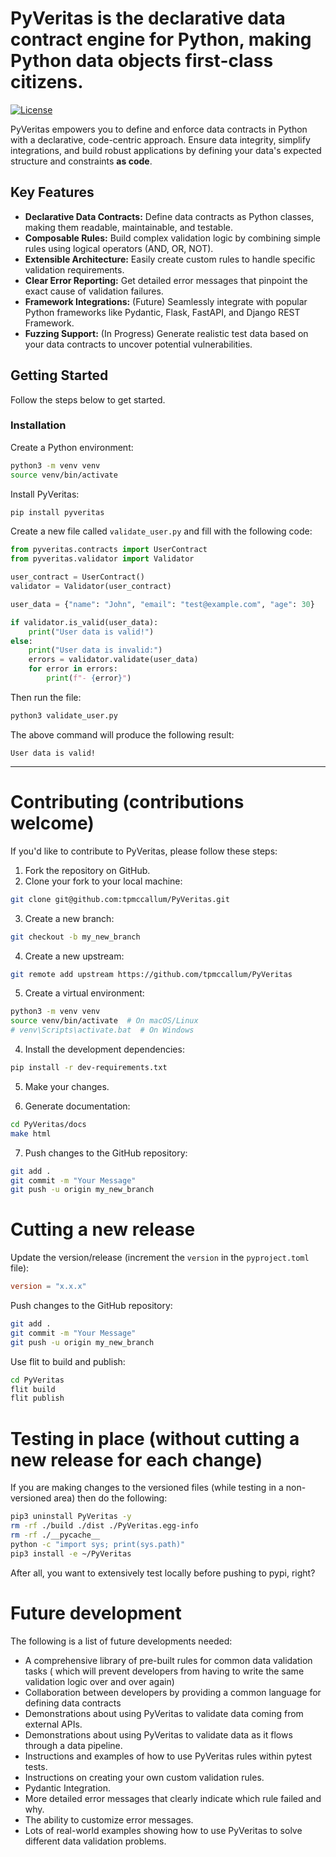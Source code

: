 # PyVeritas is the declarative data contract engine for Python, making Python data objects first-class citizens.

[![License](https://img.shields.io/badge/license-Apache2-blue.svg)](LICENSE)  

PyVeritas empowers you to define and enforce data contracts in Python with a declarative, code-centric approach. Ensure data integrity, simplify integrations, and build robust applications by defining your data's expected structure and constraints **as code**.

## Key Features

*   **Declarative Data Contracts:** Define data contracts as Python classes, making them readable, maintainable, and testable.
*   **Composable Rules:** Build complex validation logic by combining simple rules using logical operators (AND, OR, NOT).
*   **Extensible Architecture:** Easily create custom rules to handle specific validation requirements.
*   **Clear Error Reporting:** Get detailed error messages that pinpoint the exact cause of validation failures.
*   **Framework Integrations:** (Future) Seamlessly integrate with popular Python frameworks like Pydantic, Flask, FastAPI, and Django REST Framework.
*   **Fuzzing Support:** (In Progress) Generate realistic test data based on your data contracts to uncover potential vulnerabilities.

## Getting Started

Follow the steps below to get started.

### Installation

Create a Python environment:

```bash
python3 -m venv venv
source venv/bin/activate
```

Install PyVeritas:

```bash
pip install pyveritas
```

Create a new file called `validate_user.py` and fill with the following code:

```python
from pyveritas.contracts import UserContract
from pyveritas.validator import Validator

user_contract = UserContract()
validator = Validator(user_contract)

user_data = {"name": "John", "email": "test@example.com", "age": 30}

if validator.is_valid(user_data):
    print("User data is valid!")
else:
    print("User data is invalid:")
    errors = validator.validate(user_data)
    for error in errors:
        print(f"- {error}")
```

Then run the file:

```python
python3 validate_user.py 
```

The above command will produce the following result:

```console
User data is valid!
```

---

# Contributing (contributions welcome)

If you'd like to contribute to PyVeritas, please follow these steps:

1.  Fork the repository on GitHub.
2.  Clone your fork to your local machine:

```bash
git clone git@github.com:tpmccallum/PyVeritas.git
```

3.  Create a new branch:

```bash
git checkout -b my_new_branch
```
4.  Create a new upstream:

```bash
git remote add upstream https://github.com/tpmccallum/PyVeritas
```

5.  Create a virtual environment:

```bash
python3 -m venv venv
source venv/bin/activate  # On macOS/Linux
# venv\Scripts\activate.bat  # On Windows
```

4.  Install the development dependencies:

```bash
pip install -r dev-requirements.txt
```

5.  Make your changes.

6.  Generate documentation:

```bash
cd PyVeritas/docs
make html
```

7. Push changes to the GitHub repository:

```bash
git add .
git commit -m "Your Message"
git push -u origin my_new_branch
```

# Cutting a new release

Update the version/release (increment the `version` in the `pyproject.toml` file):

```toml
version = "x.x.x"
```

Push changes to the GitHub repository:

```bash
git add .
git commit -m "Your Message"
git push -u origin my_new_branch
```

Use flit to build and publish:

```bash
cd PyVeritas
flit build
flit publish
```

# Testing in place (without cutting a new release for each change)

If you are making changes to the versioned files (while testing in a non-versioned area) then do the following:

```bash
pip3 uninstall PyVeritas -y
rm -rf ./build ./dist ./PyVeritas.egg-info 
rm -rf ./__pycache__ 
python -c "import sys; print(sys.path)" 
pip3 install -e ~/PyVeritas 
```

After all, you want to extensively test locally before pushing to pypi, right?

# Future development

The following is a list of future developments needed:

- A comprehensive library of pre-built rules for common data validation tasks ( which will prevent developers from having to write the same validation logic over and over again)
- Collaboration between developers by providing a common language for defining data contracts
- Demonstrations about using PyVeritas to validate data coming from external APIs.
- Demonstrations about using PyVeritas to validate data as it flows through a data pipeline.
- Instructions and examples of how to use PyVeritas rules within pytest tests.
- Instructions on creating your own custom validation rules.
- Pydantic Integration.
- More detailed error messages that clearly indicate which rule failed and why.
- The ability to customize error messages.
- Lots of real-world examples showing how to use PyVeritas to solve different data validation problems.


